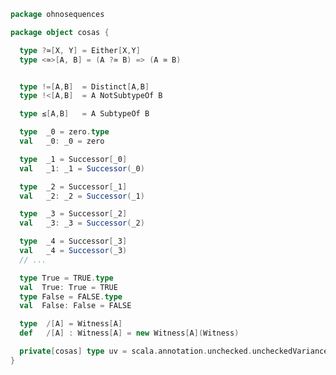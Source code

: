 
```scala
package ohnosequences

package object cosas {

  type ?≃[X, Y] = Either[X,Y]
  type <≃>[A, B] = (A ?≃ B) => (A ≃ B)


  type !=[A,B]  = Distinct[A,B]
  type !<[A,B]  = A NotSubtypeOf B

  type ≤[A,B]   = A SubtypeOf B

  type  _0 = zero.type
  val   _0: _0 = zero

  type  _1 = Successor[_0]
  val   _1: _1 = Successor(_0)

  type  _2 = Successor[_1]
  val   _2: _2 = Successor(_1)

  type  _3 = Successor[_2]
  val   _3: _3 = Successor(_2)

  type  _4 = Successor[_3]
  val   _4 = Successor(_3)
  // ...

  type True = TRUE.type
  val  True: True = TRUE
  type False = FALSE.type
  val  False: False = FALSE

  type  /[A] = Witness[A]
  def   /[A] : Witness[A] = new Witness[A](Witness)

  private[cosas] type uv = scala.annotation.unchecked.uncheckedVariance
}

```




[test/scala/cosas/DenotationTests.scala]: ../../../test/scala/cosas/DenotationTests.scala.md
[test/scala/cosas/EqualityTests.scala]: ../../../test/scala/cosas/EqualityTests.scala.md
[test/scala/cosas/DependentFunctionsTests.scala]: ../../../test/scala/cosas/DependentFunctionsTests.scala.md
[test/scala/cosas/KListsTests.scala]: ../../../test/scala/cosas/KListsTests.scala.md
[test/scala/cosas/RecordTests.scala]: ../../../test/scala/cosas/RecordTests.scala.md
[test/scala/cosas/NatTests.scala]: ../../../test/scala/cosas/NatTests.scala.md
[test/scala/cosas/TypeUnionTests.scala]: ../../../test/scala/cosas/TypeUnionTests.scala.md
[main/scala/cosas/package.scala]: package.scala.md
[main/scala/cosas/types/package.scala]: types/package.scala.md
[main/scala/cosas/types/types.scala]: types/types.scala.md
[main/scala/cosas/types/parsing.scala]: types/parsing.scala.md
[main/scala/cosas/types/productTypes.scala]: types/productTypes.scala.md
[main/scala/cosas/types/syntax.scala]: types/syntax.scala.md
[main/scala/cosas/types/project.scala]: types/project.scala.md
[main/scala/cosas/types/denotations.scala]: types/denotations.scala.md
[main/scala/cosas/types/functionTypes.scala]: types/functionTypes.scala.md
[main/scala/cosas/types/serialization.scala]: types/serialization.scala.md
[main/scala/cosas/klists/replace.scala]: klists/replace.scala.md
[main/scala/cosas/klists/cons.scala]: klists/cons.scala.md
[main/scala/cosas/klists/klists.scala]: klists/klists.scala.md
[main/scala/cosas/klists/take.scala]: klists/take.scala.md
[main/scala/cosas/klists/package.scala]: klists/package.scala.md
[main/scala/cosas/klists/takeFirst.scala]: klists/takeFirst.scala.md
[main/scala/cosas/klists/toList.scala]: klists/toList.scala.md
[main/scala/cosas/klists/filter.scala]: klists/filter.scala.md
[main/scala/cosas/klists/pick.scala]: klists/pick.scala.md
[main/scala/cosas/klists/drop.scala]: klists/drop.scala.md
[main/scala/cosas/klists/map.scala]: klists/map.scala.md
[main/scala/cosas/klists/at.scala]: klists/at.scala.md
[main/scala/cosas/klists/syntax.scala]: klists/syntax.scala.md
[main/scala/cosas/klists/fold.scala]: klists/fold.scala.md
[main/scala/cosas/klists/noDuplicates.scala]: klists/noDuplicates.scala.md
[main/scala/cosas/klists/slice.scala]: klists/slice.scala.md
[main/scala/cosas/klists/find.scala]: klists/find.scala.md
[main/scala/cosas/records/package.scala]: records/package.scala.md
[main/scala/cosas/records/recordTypes.scala]: records/recordTypes.scala.md
[main/scala/cosas/records/syntax.scala]: records/syntax.scala.md
[main/scala/cosas/records/reorder.scala]: records/reorder.scala.md
[main/scala/cosas/typeUnions/typeUnions.scala]: typeUnions/typeUnions.scala.md
[main/scala/cosas/typeUnions/package.scala]: typeUnions/package.scala.md
[main/scala/cosas/fns/predicates.scala]: fns/predicates.scala.md
[main/scala/cosas/fns/instances.scala]: fns/instances.scala.md
[main/scala/cosas/fns/package.scala]: fns/package.scala.md
[main/scala/cosas/fns/syntax.scala]: fns/syntax.scala.md
[main/scala/cosas/fns/functions.scala]: fns/functions.scala.md
[main/scala/cosas/subtyping.scala]: subtyping.scala.md
[main/scala/cosas/witness.scala]: witness.scala.md
[main/scala/cosas/equality.scala]: equality.scala.md
[main/scala/cosas/Nat.scala]: Nat.scala.md
[main/scala/cosas/Bool.scala]: Bool.scala.md